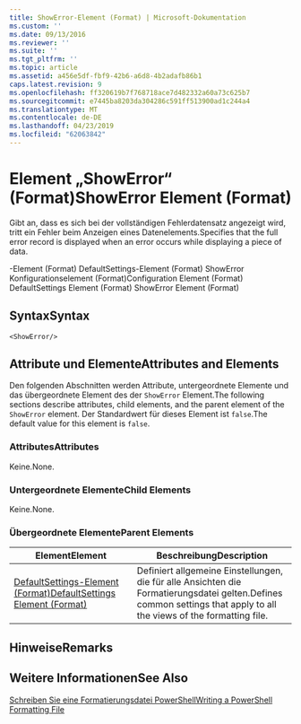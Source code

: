 ```yaml
---
title: ShowError-Element (Format) | Microsoft-Dokumentation
ms.custom: ''
ms.date: 09/13/2016
ms.reviewer: ''
ms.suite: ''
ms.tgt_pltfrm: ''
ms.topic: article
ms.assetid: a456e5df-fbf9-42b6-a6d8-4b2adafb86b1
caps.latest.revision: 9
ms.openlocfilehash: ff320619b7f768718ace7d482332a60a73c625b7
ms.sourcegitcommit: e7445ba8203da304286c591ff513900ad1c244a4
ms.translationtype: MT
ms.contentlocale: de-DE
ms.lasthandoff: 04/23/2019
ms.locfileid: "62063842"
---
```

# <a name="showerror-element-format"></a><span data-ttu-id="4dd0f-102">Element „ShowError“ (Format)</span><span class="sxs-lookup"><span data-stu-id="4dd0f-102">ShowError Element (Format)</span></span>

<span data-ttu-id="4dd0f-103">Gibt an, dass es sich bei der vollständigen Fehlerdatensatz angezeigt wird, tritt ein Fehler beim Anzeigen eines Datenelements.</span><span class="sxs-lookup"><span data-stu-id="4dd0f-103">Specifies that the full error record is displayed when an error occurs while displaying a piece of data.</span></span>

<span data-ttu-id="4dd0f-104">-Element (Format) DefaultSettings-Element (Format) ShowError Konfigurationselement (Format)</span><span class="sxs-lookup"><span data-stu-id="4dd0f-104">Configuration Element (Format) DefaultSettings Element (Format) ShowError Element (Format)</span></span>

## <a name="syntax"></a><span data-ttu-id="4dd0f-105">Syntax</span><span class="sxs-lookup"><span data-stu-id="4dd0f-105">Syntax</span></span>

```scr
<ShowError/>
```

## <a name="attributes-and-elements"></a><span data-ttu-id="4dd0f-106">Attribute und Elemente</span><span class="sxs-lookup"><span data-stu-id="4dd0f-106">Attributes and Elements</span></span>

<span data-ttu-id="4dd0f-107">Den folgenden Abschnitten werden Attribute, untergeordnete Elemente und das übergeordnete Element des der `ShowError` Element.</span><span class="sxs-lookup"><span data-stu-id="4dd0f-107">The following sections describe attributes, child elements, and the parent element of the `ShowError` element.</span></span> <span data-ttu-id="4dd0f-108">Der Standardwert für dieses Element ist `false`.</span><span class="sxs-lookup"><span data-stu-id="4dd0f-108">The default value for this element is `false`.</span></span>

### <a name="attributes"></a><span data-ttu-id="4dd0f-109">Attributes</span><span class="sxs-lookup"><span data-stu-id="4dd0f-109">Attributes</span></span>

<span data-ttu-id="4dd0f-110">Keine.</span><span class="sxs-lookup"><span data-stu-id="4dd0f-110">None.</span></span>

### <a name="child-elements"></a><span data-ttu-id="4dd0f-111">Untergeordnete Elemente</span><span class="sxs-lookup"><span data-stu-id="4dd0f-111">Child Elements</span></span>

<span data-ttu-id="4dd0f-112">Keine.</span><span class="sxs-lookup"><span data-stu-id="4dd0f-112">None.</span></span>

### <a name="parent-elements"></a><span data-ttu-id="4dd0f-113">Übergeordnete Elemente</span><span class="sxs-lookup"><span data-stu-id="4dd0f-113">Parent Elements</span></span>

|<span data-ttu-id="4dd0f-114">Element</span><span class="sxs-lookup"><span data-stu-id="4dd0f-114">Element</span></span>|<span data-ttu-id="4dd0f-115">Beschreibung</span><span class="sxs-lookup"><span data-stu-id="4dd0f-115">Description</span></span>|
|-------------|-----------------|
|[<span data-ttu-id="4dd0f-116">DefaultSettings-Element (Format)</span><span class="sxs-lookup"><span data-stu-id="4dd0f-116">DefaultSettings Element (Format)</span></span>](./defaultsettings-element-format.md)|<span data-ttu-id="4dd0f-117">Definiert allgemeine Einstellungen, die für alle Ansichten die Formatierungsdatei gelten.</span><span class="sxs-lookup"><span data-stu-id="4dd0f-117">Defines common settings that apply to all the views of the formatting file.</span></span>|

## <a name="remarks"></a><span data-ttu-id="4dd0f-118">Hinweise</span><span class="sxs-lookup"><span data-stu-id="4dd0f-118">Remarks</span></span>

## <a name="see-also"></a><span data-ttu-id="4dd0f-119">Weitere Informationen</span><span class="sxs-lookup"><span data-stu-id="4dd0f-119">See Also</span></span>

[<span data-ttu-id="4dd0f-120">Schreiben Sie eine Formatierungsdatei PowerShell</span><span class="sxs-lookup"><span data-stu-id="4dd0f-120">Writing a PowerShell Formatting File</span></span>](./writing-a-powershell-formatting-file.md)
